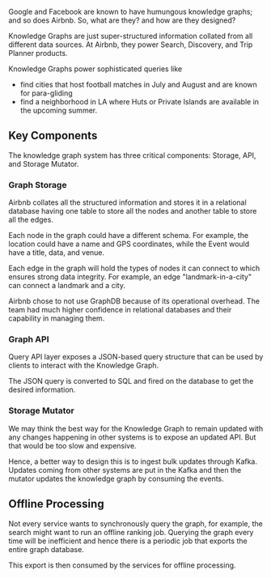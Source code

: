 Google and Facebook are known to have humungous knowledge graphs; and so does Airbnb. So, what are they? and how are they designed?

Knowledge Graphs are just super-structured information collated from all different data sources. At Airbnb, they power Search, Discovery, and Trip Planner products.

Knowledge Graphs power sophisticated queries like

- find cities that host football matches in July and August and are known for para-gliding
- find a neighborhood in LA where Huts or Private Islands are available in the upcoming summer.

## Key Components

The knowledge graph system has three critical components: Storage, API, and Storage Mutator.

### Graph Storage

Airbnb collates all the structured information and stores it in a relational database having one table to store all the nodes and another table to store all the edges.

Each node in the graph could have a different schema. For example, the location could have a name and GPS coordinates, while the Event would have a title, data, and venue.

Each edge in the graph will hold the types of nodes it can connect to which ensures strong data integrity. For example, an edge "landmark-in-a-city" can connect a landmark and a city.

Airbnb chose to not use GraphDB because of its operational overhead. The team had much higher confidence in relational databases and their capability in managing them.

### Graph API

Query API layer exposes a JSON-based query structure that can be used by clients to interact with the Knowledge Graph.

The JSON query is converted to SQL and fired on the database to get the desired information.

### Storage Mutator

We may think the best way for the Knowledge Graph to remain updated with any changes happening in other systems is to expose an updated API. But that would be too slow and expensive.

Hence, a better way to design this is to ingest bulk updates through Kafka. Updates coming from other systems are put in the Kafka and then the mutator updates the knowledge graph by consuming the events.

## Offline Processing

Not every service wants to synchronously query the graph, for example, the search might want to run an offline ranking job. Querying the graph every time will be inefficient and hence there is a periodic job that exports the entire graph database.

This export is then consumed by the services for offline processing.